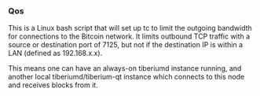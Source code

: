 ### Qos ###

This is a Linux bash script that will set up tc to limit the outgoing bandwidth for connections to the Bitcoin network. It limits outbound TCP traffic with a source or destination port of 7125, but not if the destination IP is within a LAN (defined as 192.168.x.x).

This means one can have an always-on tiberiumd instance running, and another local tiberiumd/tiberium-qt instance which connects to this node and receives blocks from it.
